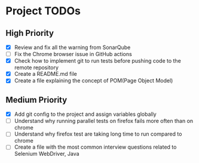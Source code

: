 # Project TODOs

## High Priority
- [x] Review and fix all the warning from SonarQube
- [ ] Fix the Chrome browser issue in GitHub actions
- [x] Check how to implement git to run tests before pushing code to the remote repository
- [x] Create a README.md file
- [x] Create a file explaining the concept of POM(Page Object Model)

## Medium Priority
- [x] Add git config to the project and assign variables globally
- [ ] Understand why running parallel tests on firefox fails more often than on chrome
- [ ] Understand why firefox test are taking long time to run compared to chrome
- [ ] Create a file with the most common interview questions related to Selenium WebDriver, Java
